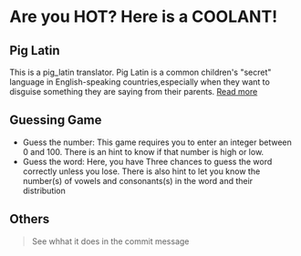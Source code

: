 
# Are you HOT? Here is a COOLANT!

## Pig Latin
This is a pig_latin translator. Pig Latin is a common children's "secret" language in English-speaking countries,especially when they want to disguise something they are saying from their parents. [Read more]('http://mng.bz/YrON')


## Guessing Game
- Guess the number: This game requires you to enter an integer between 0 and 100. There is an hint to know if that number is high or low.
- Guess the word: Here, you have Three chances to guess the word correctly unless you lose. There is also hint to let you know the number(s) of vowels and consonants(s) in the word and their distribution

## Others
> See whhat it does in the commit message
